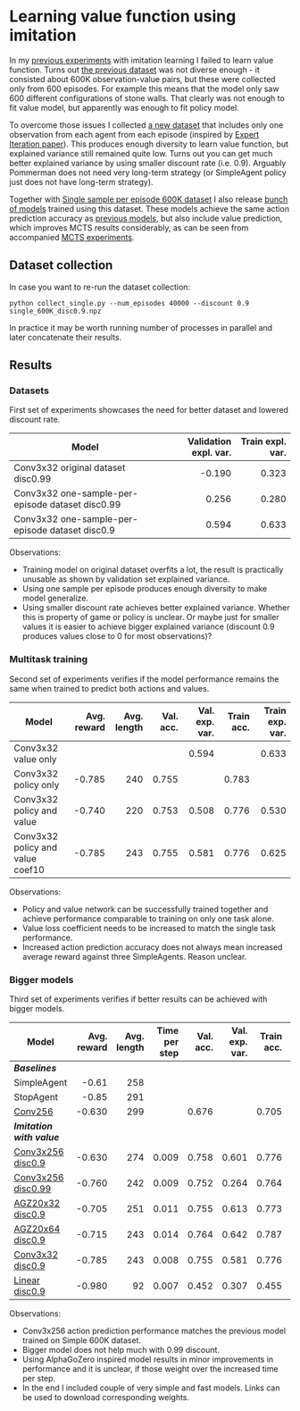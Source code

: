 # Learning value function using imitation

In my [previous experiments](../imitation) with imitation learning I failed to learn value function. Turns out [the previous dataset](https://github.com/tambetm/pommerman-baselines/releases/tag/simple_600K) was not diverse enough - it consisted about 600K observation-value pairs, but these were collected only from 600 episodes. For example this means that the model only saw 600 different configurations of stone walls. That clearly was not enough to fit value model, but apparently was enough to fit policy model.

To overcome those issues I collected [a new dataset](https://github.com/tambetm/pommerman-baselines/releases/tag/single_600K) that includes only one observation from each agent from each episode (inspired by [Expert Iteration paper](https://arxiv.org/abs/1705.08439)). This produces enough diversity to learn value function, but explained variance still remained quite low. Turns out you can get much better explained variance by using smaller discount rate (i.e. 0.9). Arguably Pommerman does not need very long-term strategy (or SimpleAgent policy just does not have long-term strategy).

Together with [Single sample per episode 600K dataset](https://github.com/tambetm/pommerman-baselines/releases/tag/single_600K) I also release [bunch of models](https://github.com/tambetm/pommerman-baselines/releases/tag/single_600K_models) trained using this dataset. These models achieve the same action prediction accuracy as [previous models](https://github.com/tambetm/pommerman-baselines/releases/tag/simple_600K_models), but also include value prediction, which improves MCTS results considerably, as can be seen from accompanied [MCTS experiments](../mcts_value).

## Dataset collection

In case you want to re-run the dataset collection:
```
python collect_single.py --num_episodes 40000 --discount 0.9 single_600K_disc0.9.npz
```

In practice it may be worth running number of processes in parallel and later concatenate their results.

## Results

### Datasets

First set of experiments showcases the need for better dataset and lowered discount rate.

| Model | Validation expl. var. | Train expl. var. |
| --- | ---: | ---: |
| Conv3x32 original dataset disc0.99 | -0.190 | 0.323 |
| Conv3x32 one-sample-per-episode dataset disc0.99 | 0.256 | 0.280 |
| Conv3x32 one-sample-per-episode dataset disc0.9 | 0.594 | 0.633 |

Observations:
 * Training model on original dataset overfits a lot, the result is practically unusable as shown by validation set explained variance.
 * Using one sample per episode produces enough diversity to make model generalize.
 * Using smaller discount rate achieves better explained variance. Whether this is property of game or policy is unclear. Or maybe just for smaller values it is easier to achieve bigger explained variance (discount 0.9 produces values close to 0 for most observations)? 

### Multitask training

Second set of experiments verifies if the model performance remains the same when trained to predict both actions and values.

| Model | Avg. reward | Avg. length |  Val. acc. | Val. exp. var. | Train acc. | Train exp. var. |
| --- | ---: | ---: | ---: | ---: | ---: | ---: |
| Conv3x32 value only | | | | 0.594 | | 0.633 |
| Conv3x32 policy only | -0.785 | 240 | 0.755 | | 0.783 | |
| Conv3x32 policy and value | -0.740 | 220 | 0.753 | 0.508 | 0.776 | 0.530 |
| Conv3x32 policy and value coef10 | -0.785 | 243 | 0.755 | 0.581 | 0.776 | 0.625 |

Observations:
 * Policy and value network can be successfully trained together and achieve performance comparable to training on only one task alone.
 * Value loss coefficient needs to be increased to match the single task performance.
 * Increased action prediction accuracy does not always mean increased average reward against three SimpleAgents. Reason unclear.

### Bigger models

Third set of experiments verifies if better results can be achieved with bigger models.

| Model | Avg. reward | Avg. length | Time per step | Val. acc. | Val. exp. var. | Train acc. | Train exp. var. |
| --- | ---: | ---: | ---: | ---: | ---: | ---: | ---: |
| ***Baselines*** |
| SimpleAgent | -0.61 | 258 | | | | | |
| StopAgent | -0.85 | 291 | | | | |
| [Conv256](https://github.com/tambetm/pommerman-baselines/releases/download/simple_600K_models/conv256.h5) | -0.630 | 299 | | 0.676 | | 0.705 | |
| ***Imitation with value*** |
| [Conv3x256 disc0.9](https://github.com/tambetm/pommerman-baselines/releases/download/single_600K_models/conv3x256value.h5) | -0.630 | 274 | 0.009 | 0.758 | 0.601 | 0.776 | 0.662 |
| [Conv3x256 disc0.99](https://github.com/tambetm/pommerman-baselines/releases/download/single_600K_models/conv3x256value_disc0.99.h5) | -0.760 | 242 | 0.009 | 0.752 | 0.264 | 0.764 | 0.291 |
| [AGZ20x32 disc0.9](https://github.com/tambetm/pommerman-baselines/releases/download/single_600K_models/agz20x32value.h5) | -0.705 | 251 | 0.011 | 0.755 | 0.613 | 0.773 | 0.659 |
| [AGZ20x64 disc0.9](https://github.com/tambetm/pommerman-baselines/releases/download/single_600K_models/agz20x64value.h5) | -0.715 | 243 | 0.014 | 0.764 | 0.642 | 0.787 | 0.728 |
| [Conv3x32 disc0.9](https://github.com/tambetm/pommerman-baselines/releases/download/single_600K_models/conv3x32value.h5) | -0.785 | 243 | 0.008 | 0.755 | 0.581 | 0.776 | 0.625 |
| [Linear disc0.9](https://github.com/tambetm/pommerman-baselines/releases/download/single_600K_models/linearvalue.h5) | -0.980 | 92 | 0.007 | 0.452 | 0.307 | 0.455 | 0.310 |

Observations:
 * Conv3x256 action prediction performance matches the previous model trained on Simple 600K dataset.
 * Bigger model does not help much with 0.99 discount.
 * Using AlphaGoZero inspired model results in minor improvements in performance and it is unclear, if those weight over the increased time per step.
 * In the end I included couple of very simple and fast models. Links can be used to download corresponding weights.
